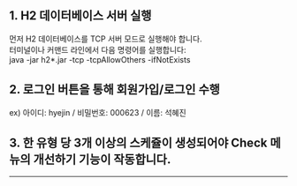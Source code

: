 ## 1. H2 데이터베이스 서버 실행
   
먼저 H2 데이터베이스를 TCP 서버 모드로 실행해야 합니다.<br>
터미널이나 커맨드 라인에서 다음 명령어를 실행합니다:<br>
java -jar h2*.jar -tcp -tcpAllowOthers -ifNotExists

## 2. 로그인 버튼을 통해 회원가입/로그인 수행

ex) 아이디: hyejin / 비밀번호: 000623 / 이름: 석혜진

## 3. 한 유형 당 3개 이상의 스케쥴이 생성되어야 Check 메뉴의 개선하기 기능이 작동합니다.

--------------------------------------------------------------------------------------



